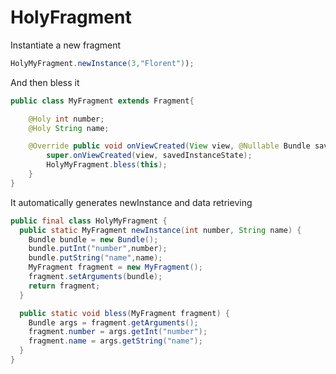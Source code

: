 # HolyFragment

Instantiate a new fragment
```java
HolyMyFragment.newInstance(3,"Florent"));
```

And then bless it
```java
public class MyFragment extends Fragment{

    @Holy int number;
    @Holy String name;

    @Override public void onViewCreated(View view, @Nullable Bundle savedInstanceState) {
        super.onViewCreated(view, savedInstanceState);
        HolyMyFragment.bless(this);
    }
}

```

It automatically generates newInstance and data retrieving

```java
public final class HolyMyFragment {
  public static MyFragment newInstance(int number, String name) {
    Bundle bundle = new Bundle();
    bundle.putInt("number",number);
    bundle.putString("name",name);
    MyFragment fragment = new MyFragment();
    fragment.setArguments(bundle);
    return fragment;
  }

  public static void bless(MyFragment fragment) {
    Bundle args = fragment.getArguments();
    fragment.number = args.getInt("number");
    fragment.name = args.getString("name");
  }
}
```